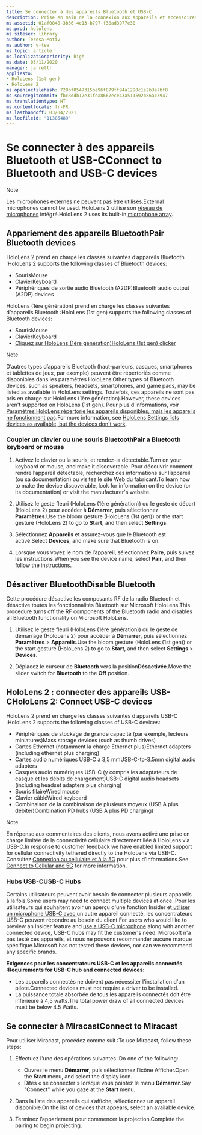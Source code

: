 ```yaml
---
title: Se connecter à des appareils Bluetooth et USB-C
description: Prise en main de la connexion aux appareils et accessoires Bluetooth et USB-C à partir de vos appareils HoloLens de réalité mixte.
ms.assetid: 01af0848-3b36-4c13-b797-f38ad3977e30
ms.prod: hololens
ms.sitesec: library
author: Teresa-Motiv
ms.author: v-tea
ms.topic: article
ms.localizationpriority: high
ms.date: 03/11/2020
manager: jarrettr
appliesto:
- HoloLens (1st gen)
- HoloLens 2
ms.openlocfilehash: 728bf8547315be96f879ff94a1290c1e2b3e7bf8
ms.sourcegitcommit: fbc8ddb17e31fea8667ece43a511592b86ac3947
ms.translationtype: HT
ms.contentlocale: fr-FR
ms.lasthandoff: 03/04/2021
ms.locfileid: "11385489"
---
```

# <a name="connect-to-bluetooth-and-usb-c-devices"></a><span data-ttu-id="a2704-103">Se connecter à des appareils Bluetooth et USB-C</span><span class="sxs-lookup"><span data-stu-id="a2704-103">Connect to Bluetooth and USB-C devices</span></span>

> [!NOTE]
> <span data-ttu-id="a2704-104">Les microphones externes ne peuvent pas être utilisés.</span><span class="sxs-lookup"><span data-stu-id="a2704-104">External microphones cannot be used.</span></span> <span data-ttu-id="a2704-105">HoloLens 2 utilise son [réseau de microphones](hololens2-hardware.md#audio-and-speech) intégré.</span><span class="sxs-lookup"><span data-stu-id="a2704-105">HoloLens 2 uses its built-in [microphone array](hololens2-hardware.md#audio-and-speech).</span></span>

## <a name="pair-bluetooth-devices"></a><span data-ttu-id="a2704-106">Appariement des appareils Bluetooth</span><span class="sxs-lookup"><span data-stu-id="a2704-106">Pair Bluetooth devices</span></span>

<span data-ttu-id="a2704-107">HoloLens 2 prend en charge les classes suivantes d’appareils Bluetooth :</span><span class="sxs-lookup"><span data-stu-id="a2704-107">HoloLens 2 supports the following classes of Bluetooth devices:</span></span>

- <span data-ttu-id="a2704-108">Souris</span><span class="sxs-lookup"><span data-stu-id="a2704-108">Mouse</span></span>
- <span data-ttu-id="a2704-109">Clavier</span><span class="sxs-lookup"><span data-stu-id="a2704-109">Keyboard</span></span>
- <span data-ttu-id="a2704-110">Périphériques de sortie audio Bluetooth (A2DP)</span><span class="sxs-lookup"><span data-stu-id="a2704-110">Bluetooth audio output (A2DP) devices</span></span>

<span data-ttu-id="a2704-111">HoloLens (1ère génération) prend en charge les classes suivantes d’appareils Bluetooth :</span><span class="sxs-lookup"><span data-stu-id="a2704-111">HoloLens (1st gen) supports the following classes of Bluetooth devices:</span></span>

- <span data-ttu-id="a2704-112">Souris</span><span class="sxs-lookup"><span data-stu-id="a2704-112">Mouse</span></span>
- <span data-ttu-id="a2704-113">Clavier</span><span class="sxs-lookup"><span data-stu-id="a2704-113">Keyboard</span></span>
- [<span data-ttu-id="a2704-114">Cliquez sur HoloLens (1ère génération)</span><span class="sxs-lookup"><span data-stu-id="a2704-114">HoloLens (1st gen) clicker</span></span>](https://docs.microsoft.com/hololens/hololens1-clicker)

> [!NOTE]
> <span data-ttu-id="a2704-115">D’autres types d’appareils Bluetooth (haut-parleurs, casques, smartphones et tablettes de jeux, par exemple) peuvent être répertoriés comme disponibles dans les paramètres HoloLens.</span><span class="sxs-lookup"><span data-stu-id="a2704-115">Other types of Bluetooth devices, such as speakers, headsets, smartphones, and game pads, may be listed as available in HoloLens settings.</span></span> <span data-ttu-id="a2704-116">Toutefois, ces appareils ne sont pas pris en charge sur HoloLens (1ère génération).</span><span class="sxs-lookup"><span data-stu-id="a2704-116">However, these devices aren't supported on HoloLens (1st gen).</span></span> <span data-ttu-id="a2704-117">Pour plus d’informations, voir [Paramètres HoloLens répertorie les appareils disponibles, mais les appareils ne fonctionnent pas](hololens-FAQ.md#hololens-settings-lists-devices-as-available-but-the-devices-dont-work).</span><span class="sxs-lookup"><span data-stu-id="a2704-117">For more information, see [HoloLens Settings lists devices as available, but the devices don't work](hololens-FAQ.md#hololens-settings-lists-devices-as-available-but-the-devices-dont-work).</span></span>

### <a name="pair-a-bluetooth-keyboard-or-mouse"></a><span data-ttu-id="a2704-118">Coupler un clavier ou une souris Bluetooth</span><span class="sxs-lookup"><span data-stu-id="a2704-118">Pair a Bluetooth keyboard or mouse</span></span>

1. <span data-ttu-id="a2704-119">Activez le clavier ou la souris, et rendez-la détectable.</span><span class="sxs-lookup"><span data-stu-id="a2704-119">Turn on your keyboard or mouse, and make it discoverable.</span></span> <span data-ttu-id="a2704-120">Pour découvrir comment rendre l’appareil détectable, recherchez des informations sur l’appareil (ou sa documentation) ou visitez le site Web du fabricant.</span><span class="sxs-lookup"><span data-stu-id="a2704-120">To learn how to make the device discoverable, look for information on the device (or its documentation) or visit the manufacturer's website.</span></span>

1. <span data-ttu-id="a2704-121">Utilisez le geste fleuri (HoloLens (1ère génération)) ou le geste de départ (HoloLens 2) pour accéder à **Démarrer**, puis sélectionnez **Paramètres**.</span><span class="sxs-lookup"><span data-stu-id="a2704-121">Use the bloom gesture (HoloLens (1st gen)) or the start gesture (HoloLens 2) to go to **Start**, and then select **Settings**.</span></span>

1. <span data-ttu-id="a2704-122">Sélectionnez **Appareils** et assurez-vous que le Bluetooth est activé.</span><span class="sxs-lookup"><span data-stu-id="a2704-122">Select **Devices**, and make sure that Bluetooth is on.</span></span>  

1. <span data-ttu-id="a2704-123">Lorsque vous voyez le nom de l’appareil, sélectionnez **Paire**, puis suivez les instructions.</span><span class="sxs-lookup"><span data-stu-id="a2704-123">When you see the device name, select **Pair**, and then follow the instructions.</span></span>

## <a name="disable-bluetooth"></a><span data-ttu-id="a2704-124">Désactiver Bluetooth</span><span class="sxs-lookup"><span data-stu-id="a2704-124">Disable Bluetooth</span></span>

<span data-ttu-id="a2704-125">Cette procédure désactive les composants RF de la radio Bluetooth et désactive toutes les fonctionnalités Bluetooth sur Microsoft HoloLens.</span><span class="sxs-lookup"><span data-stu-id="a2704-125">This procedure turns off the RF components of the Bluetooth radio and disables all Bluetooth functionality on Microsoft HoloLens.</span></span>

1. <span data-ttu-id="a2704-126">Utilisez le geste fleuri (HoloLens (1ère génération)) ou le geste de démarrage (HoloLens 2) pour accéder à **Démarrer**, puis sélectionnez **Paramètres** > **Appareils**.</span><span class="sxs-lookup"><span data-stu-id="a2704-126">Use the bloom gesture (HoloLens (1st gen)) or the start gesture (HoloLens 2) to go to **Start**, and then select **Settings** > **Devices**.</span></span>

1. <span data-ttu-id="a2704-127">Déplacez le curseur de **Bluetooth** vers la position**Désactivée**.</span><span class="sxs-lookup"><span data-stu-id="a2704-127">Move the slider switch for **Bluetooth** to the **Off** position.</span></span>

## <a name="hololens-2-connect-usb-c-devices"></a><span data-ttu-id="a2704-128">HoloLens 2 : connecter des appareils USB-C</span><span class="sxs-lookup"><span data-stu-id="a2704-128">HoloLens 2: Connect USB-C devices</span></span>

<span data-ttu-id="a2704-129">HoloLens 2 prend en charge les classes suivantes d’appareils USB-C :</span><span class="sxs-lookup"><span data-stu-id="a2704-129">HoloLens 2 supports the following classes of USB-C devices:</span></span>

- <span data-ttu-id="a2704-130">Périphériques de stockage de grande capacité (par exemple, lecteurs miniatures)</span><span class="sxs-lookup"><span data-stu-id="a2704-130">Mass storage devices (such as thumb drives)</span></span>
- <span data-ttu-id="a2704-131">Cartes Ethernet (notamment la charge Ethernet plus)</span><span class="sxs-lookup"><span data-stu-id="a2704-131">Ethernet adapters (including ethernet plus charging)</span></span>
- <span data-ttu-id="a2704-132">Cartes audio numériques USB-C à 3,5 mm</span><span class="sxs-lookup"><span data-stu-id="a2704-132">USB-C-to-3.5mm digital audio adapters</span></span>
- <span data-ttu-id="a2704-133">Casques audio numériques USB-C (y compris les adaptateurs de casque et les débits de chargement)</span><span class="sxs-lookup"><span data-stu-id="a2704-133">USB-C digital audio headsets (including headset adapters plus charging)</span></span>
- <span data-ttu-id="a2704-134">Souris filaire</span><span class="sxs-lookup"><span data-stu-id="a2704-134">Wired mouse</span></span>
- <span data-ttu-id="a2704-135">Clavier câblé</span><span class="sxs-lookup"><span data-stu-id="a2704-135">Wired keyboard</span></span>
- <span data-ttu-id="a2704-136">Combinaison de la combinaison de plusieurs moyeux (USB A plus débiter)</span><span class="sxs-lookup"><span data-stu-id="a2704-136">Combination PD hubs (USB A plus PD charging)</span></span>

> [!NOTE]
> <span data-ttu-id="a2704-137">En réponse aux commentaires des clients, nous avons activé une prise en charge limitée de la connectivité cellulaire directement liée à HoloLens via USB-C.</span><span class="sxs-lookup"><span data-stu-id="a2704-137">In response to customer feedback we have enabled limited support for cellular connectivity tethered directly to the HoloLens via USB-C.</span></span> <span data-ttu-id="a2704-138">Consultez [Connexion au cellulaire et à la 5G](hololens-cellular.md) pour plus d’informations.</span><span class="sxs-lookup"><span data-stu-id="a2704-138">See [Connect to Cellular and 5G](hololens-cellular.md) for more information.</span></span>

### <a name="usb-c-hubs"></a><span data-ttu-id="a2704-139">Hubs USB-C</span><span class="sxs-lookup"><span data-stu-id="a2704-139">USB-C Hubs</span></span>

<span data-ttu-id="a2704-140">Certains utilisateurs peuvent avoir besoin de connecter plusieurs appareils à la fois.</span><span class="sxs-lookup"><span data-stu-id="a2704-140">Some users may need to connect multiple devices at once.</span></span> <span data-ttu-id="a2704-141">Pour les utilisateurs qui souhaitent avoir un aperçu d'une fonction Insider et[ utiliser un microphone USB-C avec ](hololens-insider.md#usb-c-external-microphone-support)un autre appareil connecté, les concentrateurs USB-C peuvent répondre au besoin du client.</span><span class="sxs-lookup"><span data-stu-id="a2704-141">For users who would like to preview an Insider feature and [use a USB-C microphone](hololens-insider.md#usb-c-external-microphone-support) along with another connected device, USB-C hubs may fit the customer's need.</span></span> <span data-ttu-id="a2704-142">Microsoft n'a pas testé ces appareils, et nous ne pouvons recommander aucune marque spécifique.</span><span class="sxs-lookup"><span data-stu-id="a2704-142">Microsoft has not tested these devices, nor can we recommend any specific brands.</span></span>

**<span data-ttu-id="a2704-143">Exigences pour les concentrateurs USB-C et les appareils connectés :</span><span class="sxs-lookup"><span data-stu-id="a2704-143">Requirements for USB-C hub and connected devices:</span></span>**

- <span data-ttu-id="a2704-144">Les appareils connectés ne doivent pas nécessiter l'installation d'un pilote.</span><span class="sxs-lookup"><span data-stu-id="a2704-144">Connected devices must not require a driver to be installed.</span></span>
- <span data-ttu-id="a2704-145">La puissance totale absorbée de tous les appareils connectés doit être inférieure à 4,5 watts.</span><span class="sxs-lookup"><span data-stu-id="a2704-145">The total power draw of all connected devices must be below 4.5 Watts.</span></span>

## <a name="connect-to-miracast"></a><span data-ttu-id="a2704-146">Se connecter à Miracast</span><span class="sxs-lookup"><span data-stu-id="a2704-146">Connect to Miracast</span></span>

<span data-ttu-id="a2704-147">Pour utiliser Miracast, procédez comme suit :</span><span class="sxs-lookup"><span data-stu-id="a2704-147">To use Miracast, follow these steps:</span></span>

1. <span data-ttu-id="a2704-148">Effectuez l'une des opérations suivantes :</span><span class="sxs-lookup"><span data-stu-id="a2704-148">Do one of the following:</span></span>  

   - <span data-ttu-id="a2704-149">Ouvrez le menu **Démarrer**, puis sélectionnez l’icône Afficher.</span><span class="sxs-lookup"><span data-stu-id="a2704-149">Open the **Start** menu, and select the display icon.</span></span>
   - <span data-ttu-id="a2704-150">Dites « se connecter » lorsque vous pointez le menu **Démarrer**.</span><span class="sxs-lookup"><span data-stu-id="a2704-150">Say "Connect" while you gaze at the **Start** menu.</span></span>  

1. <span data-ttu-id="a2704-151">Dans la liste des appareils qui s’affiche, sélectionnez un appareil disponible.</span><span class="sxs-lookup"><span data-stu-id="a2704-151">On the list of devices that appears, select an available device.</span></span>

1. <span data-ttu-id="a2704-152">Terminez l’appariement pour commencer la projection.</span><span class="sxs-lookup"><span data-stu-id="a2704-152">Complete the pairing to begin projecting.</span></span>
